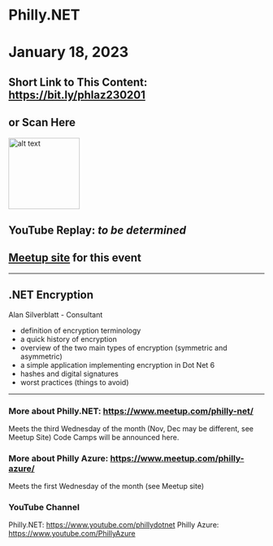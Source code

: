 # Philly.NET
# January 18, 2023

## Short Link to This Content: https://bit.ly/phlaz230201
## or Scan Here
<img src="images/bit.ly_phlaz230201.png" alt="alt text" title="image Title" width="140"/>

## YouTube Replay: *to be determined*

## [Meetup site](https://www.meetup.com/philly-net/events/290824709/) for this event

***

## .NET Encryption
Alan Silverblatt - Consultant

- definition of encryption terminology
- a quick history of encryption
- overview of the two main types of encryption (symmetric and asymmetric)
- a simple application implementing encryption in Dot Net 6
- hashes and digital signatures
- worst practices (things to avoid)

***

### More about Philly.NET: https://www.meetup.com/philly-net/
Meets the third Wednesday of the month (Nov, Dec may be different, see Meetup Site)
Code Camps will be announced here.

### More about Philly Azure: https://www.meetup.com/philly-azure/
Meets the first Wednesday of the month (see Meetup site)

### YouTube Channel
Philly.NET: https://www.youtube.com/phillydotnet
Philly Azure: https://www.youtube.com/PhillyAzure